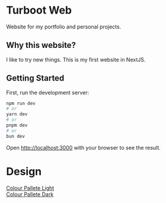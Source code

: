 # Turboot Web

Website for my portfolio and personal projects.

## Why this website?

I like to try new things. This is my first website in NextJS.

## Getting Started

First, run the development server:

```bash
npm run dev
# or
yarn dev
# or
pnpm dev
# or
bun dev
```

Open [http://localhost:3000](http://localhost:3000) with your browser to see the result.

# Design

[Colour Pallete Light](https://colorhunt.co/palette/1a1a1d3b1c326a1e55a64d79)\
[Colour Pallete Dark](https://colorhunt.co/palette/f0eeed609ea2c92c6d332c39)
